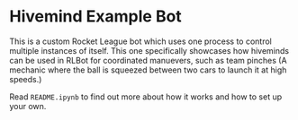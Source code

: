 # Hivemind Example Bot

This is a custom Rocket League bot which uses one process to control multiple instances of itself.
This one specifically showcases how hiveminds can be used in RLBot for coordinated manuevers, such as team pinches (A mechanic where the ball is squeezed between two cars to launch it at high speeds.)

Read `README.ipynb` to find out more about how it works and how to set up your own.
